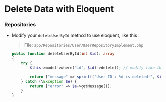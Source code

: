 # Delete Data with Eloquent

### Repositories

-   Modify your `deleteUserById` method to use eloquent, like this :

    > File: `app/Repositories/User/UserRepositoryImplement.php`

    ```php
    public function deleteUserById(int $id): array
    {
        try {
            $this->model->where("id", $id)->delete(); // modify like this

            return ["message" => sprintf("User ID : %d is deleted!", $id)];
        } catch (\Exception $e) {
            return ["error" => $e->getMessage()];
        }
    }
    ```

